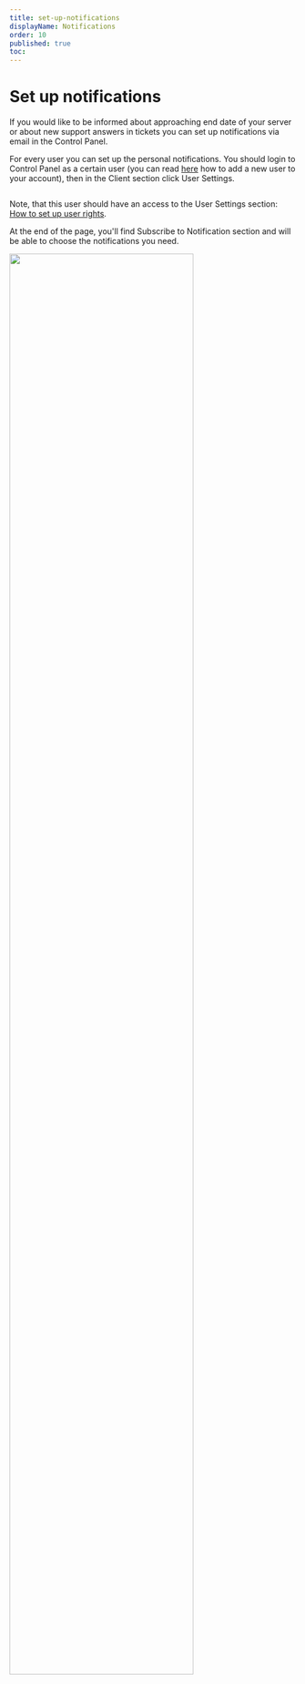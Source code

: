 ```yaml
---
title: set-up-notifications
displayName: Notifications
order: 10
published: true
toc:
---
```

# Set up notifications

If you would like to be informed about approaching end date of your server or about new support answers in tickets you can set up notifications via email in the Control Panel.

For every user you can set up the personal notifications. You should login to Control Panel as a certain user (you can read <a href="https://gcore.com/docs/hosting/account-managemnt/users/add-a-new-user-to-your-account" target="_blank">here</a> how to add a new user to your account), then in the Client section click User Settings.

<img src="https://assets.gcore.pro/docs/hosting/account-managemnt/set-up-notifications/mceclip0.png" alt="">

Note, that this user should have an access to the User Settings section: <a href="https://gcore.com/docs/hosting/account-managemnt/users/configure-user-rights" target="_blank">How to set up user rights</a>.

At the end of the page, you'll find Subscribe to Notification section and will be able to choose the notifications you need.

<img src="https://assets.gcore.pro/docs/hosting/account-managemnt/set-up-notifications/mceclip1.png" width="80%">